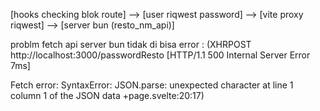 [hooks checking blok route] --> [user riqwest password] --> [vite proxy riqwest] --> [server bun (resto_nm_api)]


problm
fetch api server bun tidak di bisa error : (XHRPOST
http://localhost:3000/passwordResto
[HTTP/1.1 500 Internal Server Error 7ms]

Fetch error: SyntaxError: JSON.parse: unexpected character at line 1 column 1 of the JSON data +page.svelte:20:17)